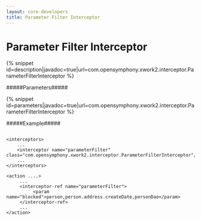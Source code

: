 ```yaml
---
layout: core-developers
title: Parameter Filter Interceptor
---
```


# Parameter Filter Interceptor



{% snippet id=description|javadoc=true|url=com.opensymphony.xwork2.interceptor.ParameterFilterInterceptor %}

#####Parameters#####



{% snippet id=parameters|javadoc=true|url=com.opensymphony.xwork2.interceptor.ParameterFilterInterceptor %}

#####Example#####



~~~~~~~

<interceptors>
    ... 
    <interceptor name="parameterFilter" class="com.opensymphony.xwork2.interceptor.ParameterFilterInterceptor"/>
    ... 
</interceptors>

<action ....> 
     ... 
     <interceptor-ref name="parameterFilter"> 
          <param name="blocked">person,person.address.createDate,personDao</param> 
     </interceptor-ref> 
     ... 
</action>

~~~~~~~

